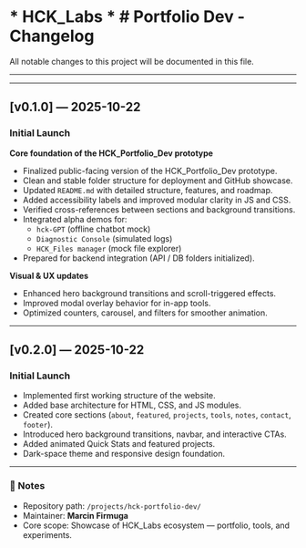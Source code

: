 # * HCK_Labs * # Portfolio Dev - Changelog
All notable changes to this project will be documented in this file.  

----

----

## [v0.1.0] — 2025-10-22
### Initial Launch
**Core foundation of the HCK_Portfolio_Dev prototype**
- Finalized public-facing version of the HCK_Portfolio_Dev prototype.
- Clean and stable folder structure for deployment and GitHub showcase.
- Updated `README.md` with detailed structure, features, and roadmap.
- Added accessibility labels and improved modular clarity in JS and CSS.
- Verified cross-references between sections and background transitions.
- Integrated alpha demos for:
  - `hck-GPT` (offline chatbot mock)
  - `Diagnostic Console` (simulated logs)
  - `HCK_Files manager` (mock file explorer)
- Prepared for backend integration (API / DB folders initialized).

**Visual & UX updates**
- Enhanced hero background transitions and scroll-triggered effects.
- Improved modal overlay behavior for in-app tools.
- Optimized counters, carousel, and filters for smoother animation.

---- 

## [v0.2.0] — 2025-10-22
### Initial Launch
- Implemented first working structure of the website.
- Added base architecture for HTML, CSS, and JS modules.
- Created core sections (`about`, `featured`, `projects`, `tools`, `notes`, `contact`, `footer`).
- Introduced hero background transitions, navbar, and interactive CTAs.
- Added animated Quick Stats and featured projects.
- Dark-space theme and responsive design foundation.

---

### 📘 Notes
- Repository path: `/projects/hck-portfolio-dev/`
- Maintainer: **Marcin Firmuga**
- Core scope: Showcase of HCK_Labs ecosystem — portfolio, tools, and experiments.